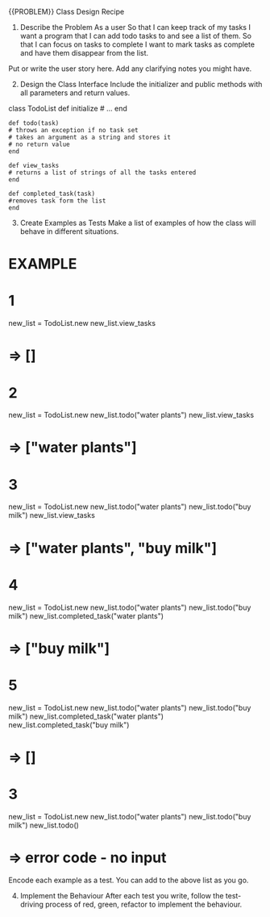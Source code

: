 {{PROBLEM}} Class Design Recipe
1. Describe the Problem
As a user
So that I can keep track of my tasks
I want a program that I can add todo tasks to and see a list of them.
So that I can focus on tasks to complete
I want to mark tasks as complete and have them disappear from the list.

Put or write the user story here. Add any clarifying notes you might have.

2. Design the Class Interface
Include the initializer and public methods with all parameters and return values.

class TodoList
    def initialize
    # ...
    end 

    def todo(task)
    # throws an exception if no task set
    # takes an argument as a string and stores it
    # no return value
    end

    def view_tasks
    # returns a list of strings of all the tasks entered
    end

    def completed_task(task)
    #removes task form the list
    end


3. Create Examples as Tests
Make a list of examples of how the class will behave in different situations.

# EXAMPLE

# 1
new_list = TodoList.new
new_list.view_tasks 
# => []

# 2
new_list = TodoList.new
new_list.todo("water plants")
new_list.view_tasks 
# => ["water plants"]

# 3
new_list = TodoList.new
new_list.todo("water plants")
new_list.todo("buy milk")
new_list.view_tasks 
# => ["water plants", "buy milk"]

# 4
new_list = TodoList.new
new_list.todo("water plants")
new_list.todo("buy milk")
new_list.completed_task("water plants") 
# => ["buy milk"]

# 5
new_list = TodoList.new
new_list.todo("water plants")
new_list.todo("buy milk")
new_list.completed_task("water plants") 
new_list.completed_task("buy milk") 
# => []

# 3
new_list = TodoList.new
new_list.todo("water plants")
new_list.todo("buy milk")
new_list.todo() 
# => error code - no input

Encode each example as a test. You can add to the above list as you go.

4. Implement the Behaviour
After each test you write, follow the test-driving process of red, green, refactor to implement the behaviour.